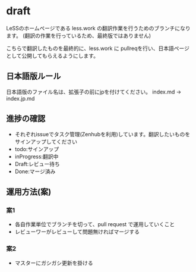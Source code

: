 # draft
LeSSのホームページである less.work の翻訳作業を行うためのブランチになります。
(翻訳の作業を行っているため、最終版ではありません)

こちらで翻訳したものを最終的に、less.work に pullreqを行い、日本語ページとして公開してもらえるようにします。

## 日本語版ルール
日本語版のファイル名は、拡張子の前にjpを付けてください。
index.md -> index.jp.md

## 進捗の確認
- それぞれissueでタスク管理(Zenhubを利用)しています。翻訳したいものをサインアップしてください
- todo:サインアップ
- inProgress:翻訳中
- Draft:レビュー待ち
- Done:マージ済み
## 運用方法(案)
### 案1
- 各自作業単位でブランチを切って、pull request で運用していくこと
- レビューワーがレビューして問題無ければマージする
### 案2
- マスターにガシガシ更新を掛ける
